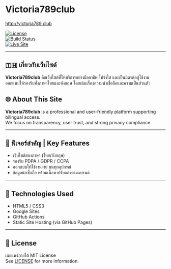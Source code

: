 # Victoria789club  
http://victoria789.club  

[![License](https://img.shields.io/github/license/AKKRAPHON/Victoria789club)](https://github.com/AKKRAPHON/Victoria789club/blob/main/LICENSE)  
[![Build Status](https://github.com/AKKRAPHON/Victoria789club/actions/workflows/build.yml/badge.svg)](https://github.com/AKKRAPHON/Victoria789club/actions/workflows/build.yml)  
[![Live Site](https://img.shields.io/badge/Live-Demo-blue?logo=Google-chrome)](http://victoria789.club)

---

## 🇹🇭 เกี่ยวกับเว็บไซต์

**Victoria789club** คือเว็บไซต์ที่ให้บริการอย่างมืออาชีพ โปร่งใส และเป็นมิตรต่อผู้ใช้งาน  
ออกแบบให้รองรับทั้งภาษาไทยและอังกฤษ โดยเน้นเรื่องความน่าเชื่อถือและความเป็นส่วนตัว

## 🌐 About This Site

**Victoria789club** is a professional and user-friendly platform supporting bilingual access.  
We focus on transparency, user trust, and strong privacy compliance.

---

## 📌 ฟีเจอร์สำคัญ | Key Features  
- เว็บไซต์สองภาษา (ไทย/อังกฤษ)  
- รองรับ PDPA / GDPR / CCPA  
- ออกแบบให้ใช้งานง่าย บนทุกอุปกรณ์  
- ข้อมูลน่าเชื่อถือ พร้อมเนื้อหาปรับแต่งตามแบรนด์  

---

## 🧩 Technologies Used  
- HTML5 / CSS3  
- Google Sites  
- GitHub Actions  
- Static Site Hosting (via GitHub Pages)

---

## 📜 License  
เผยแพร่ภายใต้ MIT License  
See [LICENSE](https://github.com/AKKRAPHON/Victoria789club/blob/main/LICENSE) for more information.

